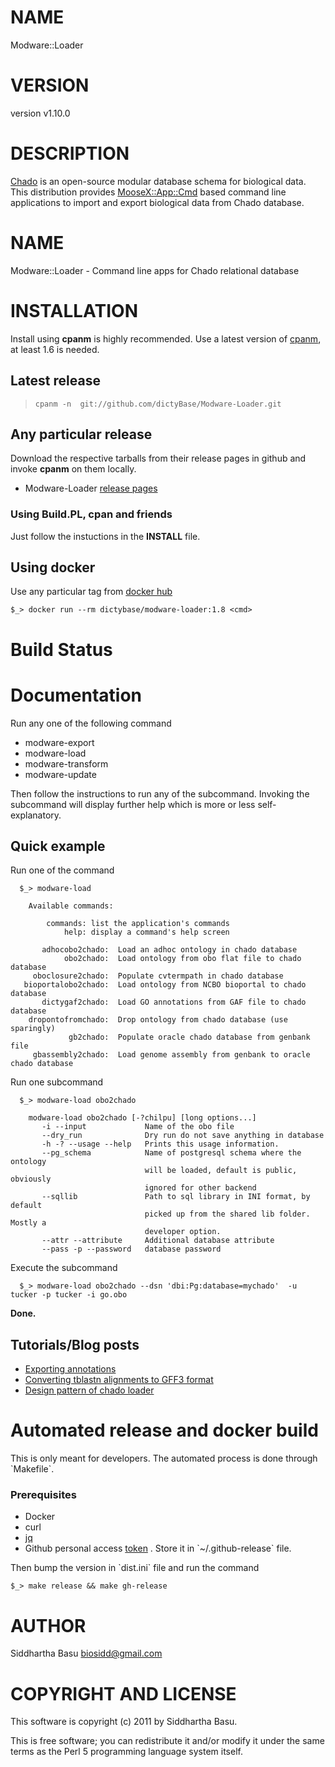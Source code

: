 # NAME

Modware::Loader

# VERSION

version v1.10.0

# DESCRIPTION

[Chado](http://gmod.org/wiki/Introduction_to_Chado) is an open-source modular database
schema for biological data. This distribution provides [MooseX::App::Cmd](https://metacpan.org/pod/MooseX::App::Cmd) based command
line applications to import and export biological data from Chado database.

# NAME

Modware::Loader -  Command line apps for Chado relational database 

# INSTALLATION

Install using **cpanm** is highly recommended.
Use a latest version of [cpanm](https://metacpan.org/module/cpanm), at least 1.6 is needed.

## Latest release 

>     cpanm -n  git://github.com/dictyBase/Modware-Loader.git

## Any particular release

Download the respective tarballs from their release pages in github and invoke **cpanm** on them locally.

- Modware-Loader [release pages](https://github.com/dictyBase/Modware:Loader/releases)

### Using Build.PL,  cpan and friends

Just follow the instuctions in the **INSTALL** file.

## Using docker

Use any particular tag from [docker hub](https://hub.docker.com/r/dictybase/modware-loader/tags)

    $_> docker run --rm dictybase/modware-loader:1.8 <cmd>

# Build Status

# Documentation

Run any one of the following command

- modware-export
- modware-load
- modware-transform
- modware-update

Then follow the instructions to run any of the subcommand. Invoking the subcommand will display further help which is more or less self-explanatory.

## Quick example

Run one of the command

      $_> modware-load 

        Available commands:

            commands: list the application's commands
                help: display a command's help screen

           adhocobo2chado:  Load an adhoc ontology in chado database 
                obo2chado:  Load ontology from obo flat file to chado database
         oboclosure2chado:  Populate cvtermpath in chado database
       bioportalobo2chado:  Load ontology from NCBO bioportal to chado database
           dictygaf2chado:  Load GO annotations from GAF file to chado database
        dropontofromchado:  Drop ontology from chado database (use sparingly)
                 gb2chado:  Populate oracle chado database from genbank file
         gbassembly2chado:  Load genome assembly from genbank to oracle chado database

Run one subcommand

      $_> modware-load obo2chado

        modware-load obo2chado [-?chilpu] [long options...]
           -i --input             Name of the obo file
           --dry_run              Dry run do not save anything in database
           -h -? --usage --help   Prints this usage information.
           --pg_schema            Name of postgresql schema where the ontology
                                  will be loaded, default is public, obviously
                                  ignored for other backend
           --sqllib               Path to sql library in INI format, by default
                                  picked up from the shared lib folder. Mostly a
                                  developer option.
           --attr --attribute     Additional database attribute
           --pass -p --password   database password

Execute the subcommand

      $_> modware-load obo2chado --dsn 'dbi:Pg:database=mychado'  -u tucker -p tucker -i go.obo

**Done.**

## Tutorials/Blog posts

- [Exporting annotations](http://dictybase.github.io/blog/2013/03/06/exporting-discoideum-annotations/)
- [Converting  tblastn alignments to GFF3 format](http://dictybase.github.io/refining-tblastn-protein-alignments/index.html)
- [Design pattern of chado loader](http://dictybase.github.io/blog/2013/09/18/chado-loader-design)

# Automated release and docker build

This is only meant for developers. The automated process is done through \`Makefile\`. 

### Prerequisites

- Docker
- curl
- [jq](https://stedolan.github.io/jq/)
- Github personal access [token](https://github.com/blog/1509-personal-api-tokens) . Store it in \`~/.github-release\` file.

Then bump the version in \`dist.ini\` file and run the command

    $_> make release && make gh-release

# AUTHOR

Siddhartha Basu <biosidd@gmail.com>

# COPYRIGHT AND LICENSE

This software is copyright (c) 2011 by Siddhartha Basu.

This is free software; you can redistribute it and/or modify it under
the same terms as the Perl 5 programming language system itself.
